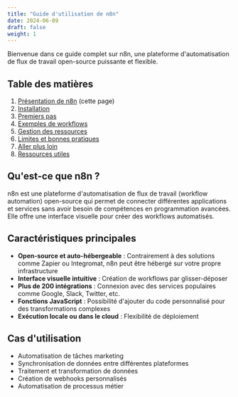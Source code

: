 ```yaml
---
title: "Guide d'utilisation de n8n"
date: 2024-06-09
draft: false
weight: 1
---
```


Bienvenue dans ce guide complet sur n8n, une plateforme d'automatisation de flux de travail open-source puissante et flexible.

## Table des matières

1. [Présentation de n8n](#quest-ce-que-n8n) (cette page)
2. [Installation](/posts/n8n/installation/)
3. [Premiers pas](/posts/n8n/premiers-pas/)
4. [Exemples de workflows](/posts/n8n/exemples-workflows/)
5. [Gestion des ressources](/posts/n8n/gestion-ressources/)
6. [Limites et bonnes pratiques](/posts/n8n/limites-bonnes-pratiques/)
7. [Aller plus loin](/posts/n8n/aller-plus-loin/)
8. [Ressources utiles](/posts/n8n/ressources-utiles/)

## Qu'est-ce que n8n ?

n8n est une plateforme d'automatisation de flux de travail (workflow automation) open-source qui permet de connecter différentes applications et services sans avoir besoin de compétences en programmation avancées. Elle offre une interface visuelle pour créer des workflows automatisés.

## Caractéristiques principales

- **Open-source et auto-hébergeable** : Contrairement à des solutions comme Zapier ou Integromat, n8n peut être hébergé sur votre propre infrastructure
- **Interface visuelle intuitive** : Création de workflows par glisser-déposer
- **Plus de 200 intégrations** : Connexion avec des services populaires comme Google, Slack, Twitter, etc.
- **Fonctions JavaScript** : Possibilité d'ajouter du code personnalisé pour des transformations complexes
- **Exécution locale ou dans le cloud** : Flexibilité de déploiement

## Cas d'utilisation

- Automatisation de tâches marketing
- Synchronisation de données entre différentes plateformes
- Traitement et transformation de données
- Création de webhooks personnalisés
- Automatisation de processus métier

